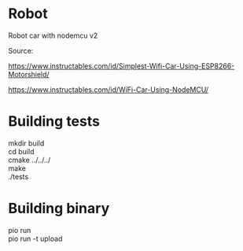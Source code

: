 # Robot
Robot car with nodemcu v2

Source: 

https://www.instructables.com/id/Simplest-Wifi-Car-Using-ESP8266-Motorshield/

https://www.instructables.com/id/WiFi-Car-Using-NodeMCU/



# Building tests

mkdir build  
cd build  
cmake ../../../<path to CMakeList.txt>  
make  
./tests  

# Building binary

pio run  
pio run -t upload  

